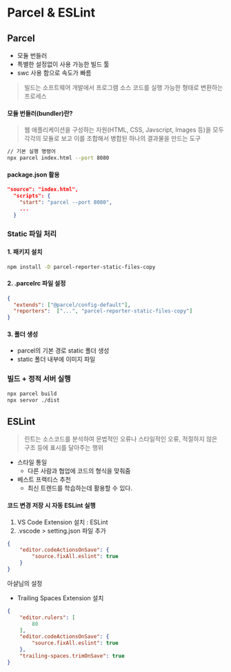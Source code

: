 # Parcel & ESLint

## Parcel

- 모듈 번들러
- 특별한 설정없이 사용 가능한 빌드 툴
- swc 사용 함으로 속도가 빠름

> 빌드는 소프트웨어 개발에서 프로그램 소스 코드를 실행 가능한 형태로 변환하는 프로세스

#### 모듈 번들러(bundler)란? 
> 웹 애플리케이션을 구성하는 자원(HTML, CSS, Javscript, Images 등)을 모두 각각의 모듈로 보고 이를 조합해서 병합된 하나의 결과물을 만드는 도구

```sh
// 기본 실행 명령어
npx parcel index.html --port 8080
```
#### package.json 활용

```json
"source": "index.html",
  "scripts": {
    "start": "parcel --port 8080",
    ...
  }
```

### Static 파일 처리

#### 1. 패키지 설치
```sh
npm install -D parcel-reporter-static-files-copy
```
#### 2. .parcelrc 파일 설정
```json
{
  "extends": ["@parcel/config-default"],
  "reporters":  ["...", "parcel-reporter-static-files-copy"]
}
```

#### 3. 폴더 생성

- parcel의 기본 경로 static 폴더 생성
- static 폴더 내부에 이미지 파일

### 빌드 + 정적 서버 실행

```sh
npx parcel build
npx servor ./dist
```

## ESLint

>린트는 소스코드를 분석하여 문법적인 오류나 스타일적인 오류, 적절하지 않은 구조 등에 표시를 달아주는 행위

- 스타일 통일
  - 다른 사람과 협업에 코드의 형식을 맞춰줌
- 베스트 프랙티스 추천
  - 최신 트렌드를 학습하는데 활용할 수 있다.

#### 코드 변경 저장 시 자동 ESLint 실행

1. VS Code Extension 설치 : ESLint
2. .vscode > setting.json 파일 추가
```json
{
    "editor.codeActionsOnSave": {
        "source.fixAll.eslint": true
    }
}
```

아샬님의 설정
- Trailing Spaces Extension 설치
```json
{
    "editor.rulers": [
        80
    ],
    "editor.codeActionsOnSave": {
        "source.fixAll.eslint": true
    },
    "trailing-spaces.trimOnSave": true
}
```